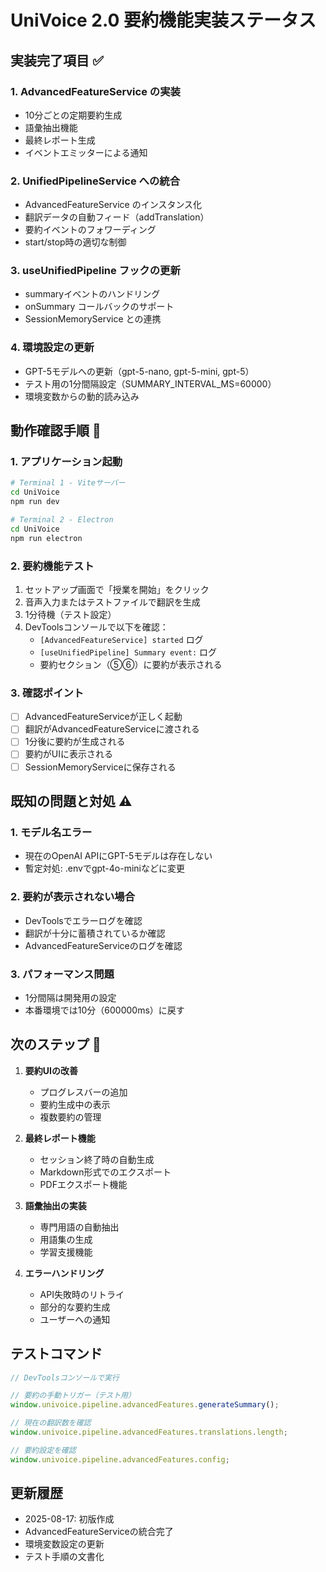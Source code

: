 # UniVoice 2.0 要約機能実装ステータス

## 実装完了項目 ✅

### 1. AdvancedFeatureService の実装
- 10分ごとの定期要約生成
- 語彙抽出機能
- 最終レポート生成
- イベントエミッターによる通知

### 2. UnifiedPipelineService への統合
- AdvancedFeatureService のインスタンス化
- 翻訳データの自動フィード（addTranslation）
- 要約イベントのフォワーディング
- start/stop時の適切な制御

### 3. useUnifiedPipeline フックの更新
- summaryイベントのハンドリング
- onSummary コールバックのサポート
- SessionMemoryService との連携

### 4. 環境設定の更新
- GPT-5モデルへの更新（gpt-5-nano, gpt-5-mini, gpt-5）
- テスト用の1分間隔設定（SUMMARY_INTERVAL_MS=60000）
- 環境変数からの動的読み込み

## 動作確認手順 🧪

### 1. アプリケーション起動
```bash
# Terminal 1 - Viteサーバー
cd UniVoice
npm run dev

# Terminal 2 - Electron
cd UniVoice
npm run electron
```

### 2. 要約機能テスト
1. セットアップ画面で「授業を開始」をクリック
2. 音声入力またはテストファイルで翻訳を生成
3. 1分待機（テスト設定）
4. DevToolsコンソールで以下を確認：
   - `[AdvancedFeatureService] started` ログ
   - `[useUnifiedPipeline] Summary event:` ログ
   - 要約セクション（⑤⑥）に要約が表示される

### 3. 確認ポイント
- [ ] AdvancedFeatureServiceが正しく起動
- [ ] 翻訳がAdvancedFeatureServiceに渡される
- [ ] 1分後に要約が生成される
- [ ] 要約がUIに表示される
- [ ] SessionMemoryServiceに保存される

## 既知の問題と対処 ⚠️

### 1. モデル名エラー
- 現在のOpenAI APIにGPT-5モデルは存在しない
- 暫定対処: .envでgpt-4o-miniなどに変更

### 2. 要約が表示されない場合
- DevToolsでエラーログを確認
- 翻訳が十分に蓄積されているか確認
- AdvancedFeatureServiceのログを確認

### 3. パフォーマンス問題
- 1分間隔は開発用の設定
- 本番環境では10分（600000ms）に戻す

## 次のステップ 🚀

1. **要約UIの改善**
   - プログレスバーの追加
   - 要約生成中の表示
   - 複数要約の管理

2. **最終レポート機能**
   - セッション終了時の自動生成
   - Markdown形式でのエクスポート
   - PDFエクスポート機能

3. **語彙抽出の実装**
   - 専門用語の自動抽出
   - 用語集の生成
   - 学習支援機能

4. **エラーハンドリング**
   - API失敗時のリトライ
   - 部分的な要約生成
   - ユーザーへの通知

## テストコマンド

```javascript
// DevToolsコンソールで実行

// 要約の手動トリガー（テスト用）
window.univoice.pipeline.advancedFeatures.generateSummary();

// 現在の翻訳数を確認
window.univoice.pipeline.advancedFeatures.translations.length;

// 要約設定を確認
window.univoice.pipeline.advancedFeatures.config;
```

## 更新履歴

- 2025-08-17: 初版作成
- AdvancedFeatureServiceの統合完了
- 環境変数設定の更新
- テスト手順の文書化
